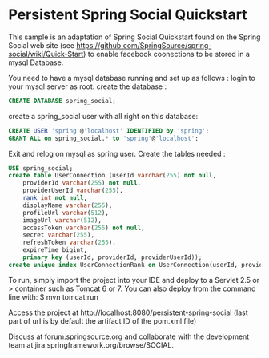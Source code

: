 Persistent Spring Social Quickstart
===================================
This sample is an adaptation of Spring Social Quickstart found on the Spring Social web site  (see https://github.com/SpringSource/spring-social/wiki/Quick-Start) to enable facebook coonections to be stored in a mysql Database.

You need to have a mysql database running and set up as follows :
login to your mysql server as root.
create the database :

```sql
CREATE DATABASE spring_social;
```

create a spring_social user with all right on this database:

```sql
CREATE USER 'spring'@'localhost' IDENTIFIED by 'spring';
GRANT ALL on spring_social.* to 'spring'@'localhost';
```

Exit and relog on mysql as spring user.
Create the tables needed : 

```sql
USE spring_social;
create table UserConnection (userId varchar(255) not null,
    providerId varchar(255) not null,
    providerUserId varchar(255),
    rank int not null,
    displayName varchar(255),
    profileUrl varchar(512),
    imageUrl varchar(512),
    accessToken varchar(255) not null,	
    secret varchar(255),
    refreshToken varchar(255),
    expireTime bigint,
    primary key (userId, providerId, providerUserId));
create unique index UserConnectionRank on UserConnection(userId, providerId, rank);
```

To run, simply import the project into your IDE and deploy to a Servlet 2.5 or > container such as Tomcat 6 or 7.
You can also deploy from the command line with:
$ mvn tomcat:run

Access the project at http://localhost:8080/persistent-spring-social (last part of url is by default the artifact ID of the pom.xml file)

Discuss at forum.springsource.org and collaborate with the development team at jira.springframework.org/browse/SOCIAL.
